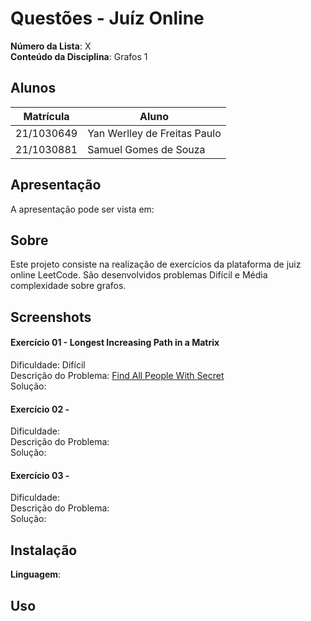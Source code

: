 # Questões - Juíz Online

**Número da Lista**: X<br>
**Conteúdo da Disciplina**: Grafos 1<br>

## Alunos

| Matrícula  | Aluno                               |
| ---------- | ----------------------------------- |
| 21/1030649 | Yan Werlley de Freitas Paulo |
| 21/1030881 | Samuel Gomes de Souza         |

## Apresentação
A apresentação pode ser vista em: 
## Sobre

Este projeto consiste na realização de exercícios da plataforma de juiz online LeetCode. São desenvolvidos problemas Difícil e Média
complexidade sobre grafos.

## Screenshots

#### Exercício 01 - Longest Increasing Path in a Matrix

Dificuldade: Difícil <br>
Descrição do Problema: [Find All People With Secret](https://leetcode.com/problems/find-all-people-with-secret/description/)<br>
Solução:


#### Exercício 02 -

Dificuldade: <br>
Descrição do Problema: <br>
Solução: 


#### Exercício 03 -

Dificuldade: <br>
Descrição do Problema: <br>
Solução: 

## Instalação

**Linguagem**: <br>

## Uso

<!--## Outros

Quaisquer outras informações sobre seu projeto podem ser descritas abaixo.

-->